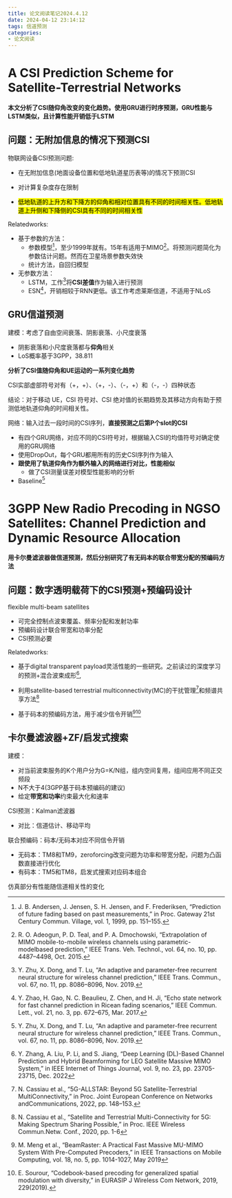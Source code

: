 ```yaml
---
title: 论文阅读笔记2024.4.12
date: 2024-04-12 23:14:12
tags: 信道预测
categories:
- 论文阅读
---
```

# A CSI Prediction Scheme for Satellite-Terrestrial Networks

**本文分析了CSI随仰角改变的变化趋势。使用GRU进行时序预测，GRU性能与LSTM类似，且计算性能开销低于LSTM**

## 问题：无附加信息的情况下预测CSI

物联网设备CSI预测问题:

- 在无附加信息(地面设备位置和低地轨道星历表等)的情况下预测CSI

- 对计算复杂度存在限制

- <mark>低地轨道的上升方和下降方的仰角和相对位置具有不同的时间相关性。低地轨道上升侧和下降侧的CSI具有不同的时间相关性</mark>

<!-- more -->

Relatedworks:

- 基于参数的方法：
  - 参数模型[^1]，至少1999年就有。15年有适用于MIMO[^2]。将预测问题简化为参数估计问题。然而在卫星场景参数失效快
  - 统计方法，自回归模型
- 无参数方法：
  - LSTM，工作[^3]将**CSI差值**作为输入进行预测
  - ESN[^4]，开销相较于RNN更低。该工作考虑莱斯信道，不适用于NLoS

## GRU信道预测

建模：考虑了自由空间衰落、阴影衰落、小尺度衰落

- 阴影衰落和小尺度衰落都与**仰角**相关
- LoS概率基于3GPP，38.811

**分析了CSI值随仰角和UE运动的一系列变化趋势**

CSI实部虚部符号对有（+，+）、（+，-）、（-，+）和（-，-）四种状态

结论：对于移动 UE，CSI 符号对、CSI 绝对值的长期趋势及其移动方向有助于预测低地轨道仰角的时间相关性。

网络：输入过去一段时间的CSI序列，**直接预测之后第P个slot的CSI**

- 有四个GRU网络，对应不同的CSI符号对，根据输入CSI的均值符号对确定使用的GRU网络
- 使用DropOut，每个GRU都用所有的历史CSI序列作为输入
- **跟使用了轨道仰角作为额外输入的网络进行对比，性能相似**
  - 做了CSI测量误差对模型性能影响的分析
- Baseline[^3]



# 3GPP New Radio Precoding in NGSO Satellites: Channel Prediction and Dynamic Resource Allocation

**用卡尔曼滤波器做信道预测，然后分别研究了有无码本的联合带宽分配的预编码方法**

## 问题：数字透明载荷下的CSI预测+预编码设计

flexible multi-beam satellites

- 可完全控制点波束覆盖、频率分配和发射功率
- 预编码设计联合带宽和功率分配
- CSI预测必要

Relatedworks:

- 基于digital transparent payload灵活性能的一些研究。之前读过的深度学习的预测+混合波束成形[^5],

- 利用satellite-based terrestrial multiconnectivity(MC)的干扰管理[^6]和频谱共享方法[^7]
- 基于码本的预编码方法，用于减少信令开销[^8][^9]

## 卡尔曼滤波器+ZF/启发式搜索

建模：

- 对当前波束服务的K个用户分为G=K/N组，组内空间复用，组间应用不同正交频段
- N不大于4(3GPP基于码本预编码的建议)
- 给定**带宽和功率**约束最大化和速率

CSI预测：Kalman滤波器

- 对比：信道估计、移动平均

联合预编码：码本/无码本对应不同信令开销

- 无码本：TM8和TM9，zeroforcing改变问题为功率和带宽分配，问题为凸函数直接进行优化
- 有码本：TM5和TM8，启发式搜索对应码本组合

仿真部分有性能随信道相关性的变化

[^1]:J. B. Andersen, J. Jensen, S. H. Jensen, and F. Frederiksen, “Prediction of future fading based on past measurements,” in Proc. Gateway 21st Century Commun. Village, vol. 1, 1999, pp. 151–155.
[^2]:R. O. Adeogun, P. D. Teal, and P. A. Dmochowski, “Extrapolation of MIMO mobile-to-mobile wireless channels using parametric-modelbased prediction,” IEEE Trans. Veh. Technol., vol. 64, no. 10, pp. 4487–4498, Oct. 2015.
[^3]:Y. Zhu, X. Dong, and T. Lu, “An adaptive and parameter-free recurrent neural structure for wireless channel prediction,” IEEE Trans. Commun., vol. 67, no. 11, pp. 8086–8096, Nov. 2019.
[^4]:Y. Zhao, H. Gao, N. C. Beaulieu, Z. Chen, and H. Ji, “Echo state network for fast channel prediction in Ricean fading scenarios,” IEEE Commun. Lett., vol. 21, no. 3, pp. 672–675, Mar. 2017.
[^5]: Y. Zhang, A. Liu, P. Li, and S. Jiang, “Deep Learning (DL)-Based Channel Prediction and Hybrid Beamforming for LEO Satellite Massive MIMO System,” in IEEE Internet of Things Journal, vol. 9, no. 23, pp. 23705-23715, Dec. 2022
[^6]:N. Cassiau et al., “5G-ALLSTAR: Beyond 5G Satellite-Terrestrial MultiConnectivity,” in Proc. Joint European Conference on Networks andCommunications, 2022, pp. 148–153.
[^7]: N. Cassiau et al., “Satellite and Terrestrial Multi-Connectivity for 5G: Making Spectrum Sharing Possible,” in Proc. IEEE Wireless Commun.Netw. Conf., 2020, pp. 1-6
[^8]: M. Meng et al., “BeamRaster: A Practical Fast Massive MU-MIMO System With Pre-Computed Precoders,” in IEEE Transactions on Mobile Computing, vol. 18, no. 5, pp. 1014-1027, May 2019

[^9]: E. Sourour, “Codebook-based precoding for generalized spatial modulation with diversity,” in EURASIP J Wireless Com Network, 2019, 229(2019).
